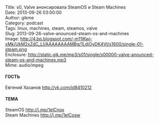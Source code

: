Title: s0, Valve анонсировала SteamOS и Steam Machines  
Date: 2013-09-26 03:00:00  
Author: gikme  
Category: podcast  
Tags: linux, machines, steam, steamos, valve  
Slug: 2013-09-26-valve-anounced-steam-os-and-machines  
Image: http://4.bp.blogspot.com/-m11IKwj-xMk/UkM2xZdC_LI/AAAAAAAAMBg/1LdjOyDK4VI/s1600/single-01-steam.png  
Enclosure: http://static.gik.me/mp3/s01/single/s00000-valve-anounced-steam-os-and-machines.mp3  
Mime: audio/mpeg

#### ГОСТЬ

Евгений Хазанов <http://vk.com/id8410212>

#### ТЕМА

SteamOS <http://j.mp/1eICnox>  
Steam Machines <http://j.mp/1eICosw>

